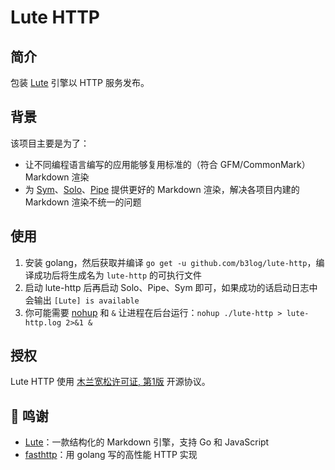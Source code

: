 # Lute HTTP

## 简介

包装 [Lute](https://github.com/b3log/lute) 引擎以 HTTP 服务发布。

## 背景

该项目主要是为了：

* 让不同编程语言编写的应用能够复用标准的（符合 GFM/CommonMark） Markdown 渲染  
* 为 [Sym](https://github.com/b3log/symphony)、[Solo](https://github.com/b3log/solo)、[Pipe](https://github.com/b3log/pipe) 提供更好的 Markdown 渲染，解决各项目内建的 Markdown 渲染不统一的问题

## 使用

1. 安装 golang，然后获取并编译 `go get -u github.com/b3log/lute-http`，编译成功后将生成名为 `lute-http` 的可执行文件
2. 启动 lute-http 后再启动 Solo、Pipe、Sym 即可，如果成功的话启动日志中会输出 `[Lute] is available`
3. 你可能需要 [nohup](https://hacpai.com/man?cmd=nohup) 和 `&` 让进程在后台运行：`nohup ./lute-http > lute-http.log 2>&1 &`

## 授权

Lute HTTP 使用 [木兰宽松许可证, 第1版](http://license.coscl.org.cn/MulanPSL) 开源协议。

## 🙏 鸣谢

* [Lute](https://github.com/b3log/lute)：一款结构化的 Markdown 引擎，支持 Go 和 JavaScript
* [fasthttp](https://github.com/valyala/fasthttp)：用 golang 写的高性能 HTTP 实现
